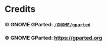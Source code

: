 # Credits

### © GNOME GParted: [`/GNOME/gparted`](https://github.com/GNOME/gparted)

### © GNOME GParted: https://gparted.org